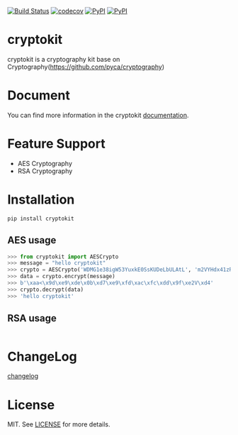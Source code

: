[![Build Status](https://travis-ci.org/istommao/cryptokit.svg?branch=master)](https://travis-ci.org/istommao/cryptokit)
[![codecov](https://codecov.io/gh/istommao/cryptokit/branch/master/graph/badge.svg)](https://codecov.io/gh/istommao/cryptokit)
[![PyPI](https://img.shields.io/pypi/v/cryptokit.svg)](https://pypi.python.org/pypi/cryptokit)
[![PyPI](https://img.shields.io/pypi/pyversions/Django.svg?style=plastic)](https://pypi.python.org/pypi/cryptokit)

# cryptokit
cryptokit is a cryptography kit base on Cryptography(https://github.com/pyca/cryptography)

# Document

You can find more information in the cryptokit [documentation](http://cryptokit.readthedocs.io/zh/latest/).

# Feature Support
- AES Cryptography
- RSA Cryptography

# Installation

```shell
pip install cryptokit
```

## AES usage

```python
>>> from cryptokit import AESCrypto
>>> message = "hello cryptokit"
>>> crypto = AESCrypto('WDMG1e38igW53YuxkE0SsKUDeLbULAtL', 'm2VYHdx41zRgvg6f')
>>> data = crypto.encrypt(message)
>>> b'\xaa<\x9d\xe9\xde\x0b\xd7\xe9\xfd\xac\xfc\xdd\x9f\xe2V\xd4'
>>> crypto.decrypt(data)
>>> 'hello cryptokit'
```


## RSA usage

```python

```

# ChangeLog

[changelog](changelog.md)

# License

MIT. See [LICENSE](https://github.com/istommao/cryptokit/blob/master/LICENSE) for more details.
